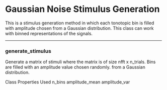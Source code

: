 # Gaussian Noise Stimulus Generation 

This is a stimulus generation method in which each tonotopic bin is filled with amplitude chosen from a Gaussian distribution. This class can work with binned representations of the signals. 

-------

### generate_stimulus

Generate a matrix of stimuli
where the matrix is of size nfft x n_trials.
Bins are filled with an amplitude value chosen randomly.
from a Gaussian distribution.

Class Properties Used
n_bins
amplitude_mean
amplitude_var



